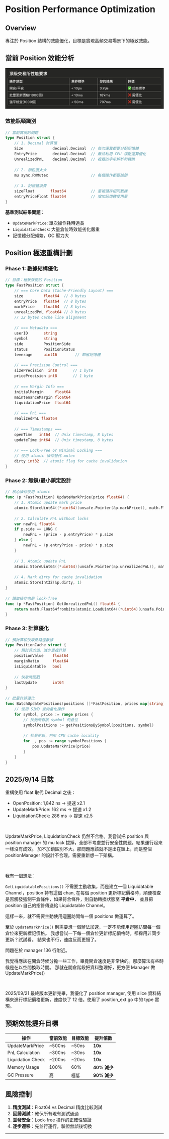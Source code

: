 # Position Performance Optimization

## Overview

專注於 Position 結構的效能優化，目標是實現高頻交易場景下的極致效能。

## 當前 Position 效能分析

![2.png](imgs/2.png)

### 效能瓶頸識別

```go
// 當前實現的問題
type Position struct {
    // 1. Decimal 計算慢
    Size             decimal.Decimal  // 每次運算都要分配記憶體
    EntryPrice       decimal.Decimal  // 無法利用 CPU 浮點運算優化
    UnrealizedPnL    decimal.Decimal  // 複雜的字串解析和轉換
    
    // 2. 鎖粒度太大
    mu sync.RWMutex                   // 每個操作都要搶鎖
    
    // 3. 記憶體浪費
    sizeFloat       float64           // 重複儲存相同數據
    entryPriceFloat float64           // 增加記憶體使用量
}
```

**基準測試結果問題：**
- `UpdateMarkPrice`: 單次操作耗時過長
- `LiquidationCheck`: 大量倉位時效能劣化嚴重
- 記憶體分配頻繁，GC 壓力大

## Position 極速重構計劃

### Phase 1: 數據結構優化

```go
// 目標：極致效能的 Position
type FastPosition struct {
    // === Core Data (Cache-Friendly Layout) ===
    size         float64  // 8 bytes
    entryPrice   float64  // 8 bytes  
    markPrice    float64  // 8 bytes
    unrealizedPnL float64 // 8 bytes
    // 32 bytes cache line alignment
    
    // === Metadata ===
    userID       string
    symbol       string
    side         PositionSide
    status       PositionStatus
    leverage     uint16        // 節省記憶體
    
    // === Precision Control ===
    sizePrecision  int8       // 1 byte
    pricePrecision int8       // 1 byte
    
    // === Margin Info ===
    initialMargin     float64
    maintenanceMargin float64
    liquidationPrice  float64
    
    // === PnL ===
    realizedPnL float64
    
    // === Timestamps ===
    openTime   int64  // Unix timestamp, 8 bytes
    updateTime int64  // Unix timestamp, 8 bytes
    
    // === Lock-Free or Minimal Locking ===
    // 使用 atomic 操作替代 mutex
    dirty int32  // atomic flag for cache invalidation
}
```

### Phase 2: 無鎖/最小鎖定設計

```go
// 核心操作使用 atomic
func (p *FastPosition) UpdateMarkPrice(price float64) {
    // 1. Atomic update mark price
    atomic.StoreUint64((*uint64)(unsafe.Pointer(&p.markPrice)), math.Float64bits(price))
    
    // 2. Calculate PnL without locks
    var newPnL float64
    if p.side == LONG {
        newPnL = (price - p.entryPrice) * p.size
    } else {
        newPnL = (p.entryPrice - price) * p.size
    }
    
    // 3. Atomic update PnL
    atomic.StoreUint64((*uint64)(unsafe.Pointer(&p.unrealizedPnL)), math.Float64bits(newPnL))
    
    // 4. Mark dirty for cache invalidation
    atomic.StoreInt32(&p.dirty, 1)
}

// 讀取操作也是 lock-free
func (p *FastPosition) GetUnrealizedPnL() float64 {
    return math.Float64frombits(atomic.LoadUint64((*uint64)(unsafe.Pointer(&p.unrealizedPnL))))
}
```

### Phase 3: 計算優化

```go
// 預計算和快取熱路徑數據
type PositionCache struct {
    // 預計算的值，減少重複計算
    positionValue    float64
    marginRatio      float64
    isLiquidatable   bool
    
    // 快取時間戳
    lastUpdate       int64
}

// 批量計算優化
func BatchUpdatePositions(positions []*FastPosition, prices map[string]float64) {
    // 使用 SIMD 或向量化操作
    for symbol, price := range prices {
        // 找到所有該 symbol 的倉位
        symbolPositions := getPositionsBySymbol(positions, symbol)
        
        // 批量更新，利用 CPU cache locality
        for _, pos := range symbolPositions {
            pos.UpdateMarkPrice(price)
        }
    }
}
```

## 2025/9/14 日誌

重構使用 float 取代 Decimal 之後：

* OpenPosition: 1,842 ns -> 提速 x2.1
* UpdateMarkPrice: 162 ms -> 提速 x1.2
* LiquidationCheck: 286 ms -> 提速 x2.5

<br>

UpdateMarkPrice, LiquidationCheck 仍然不合格。我嘗試把 position 與 position manager 的 mu lock 拔掉，全部不考慮並行安全性問題。結果運行起來一樣沒有成效。
加不加鎖區別不大。那問題應該就不是出在鎖上，而是整個 positionManager 的設計不合理。需要重新想一下架構。

<br>

我有一個想法：

`GetLiquidatablePositions()` 不需要主動收集，而是建立一個 Liquidatable Channel，position 持有這個 chan, 在每個 position 更新標記價格時，順便檢查是否觸發強制平倉條件，如果符合條件，則自動轉換狀態至 __平倉中__，
並且把 position 自己的指針傳送給 Liquidatable Channel。

這樣一來，就不需要主動使用迴圈訪問每一個 positions 做運算了。

至於 `UpdateMarkPrice()` 則需要想一個辦法加速，一定不能使用迴圈訪問每一個倉位來更新標記價格。 我想嘗試一下每一個倉位更新標記價格時，都採用非同步更新？試試看。
結果也不行，速度反而更慢了。

問題在於 manager 136 行附近。

我覺得應該在開倉時候分擔一些工作，畢竟開倉速度是非常快的。那麼算法有些時候是在以空間換取時間。
那就在開倉階段把資料整理好，更方便 Manager 做 UpdateMarkPrice() 



<br>

2025/09/21 最終版本更新完畢，我優化了 position manager, 使用 slice 資料結構來進行標記價格更新，速度快了 12 倍。使用了 position_ext.go 中的 type 實現。

## 預期效能提升目標

| 操作 | 當前效能 | 目標效能 | 提升倍數 |
|------|----------|----------|----------|
| UpdateMarkPrice | ~500ns | ~50ns | **10x** |
| PnL Calculation | ~300ns | ~30ns | **10x** |
| Liquidation Check | ~200ns | ~20ns | **10x** |
| Memory Usage | 100% | 60% | **40% 減少** |
| GC Pressure | 高 | 極低 | **90% 減少** |

## 風險控制

1. **精度測試**：Float64 vs Decimal 精度比較測試
2. **回歸測試**：確保所有現有測試通過
3. **並發安全**：Lock-free 操作的正確性驗證
4. **逐步遷移**：先並行運行，驗證無誤後切換

---
